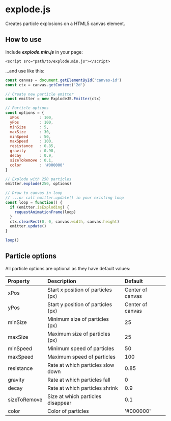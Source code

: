# explode.js

Creates particle explosions on a HTML5 canvas element.

## How to use

Include ***explode.min.js*** in your page:
```
<script src="path/to/explode.min.js"></script>
```

...and use like this:

```javascript
const canvas = document.getElementById('canvas-id')
const ctx = canvas.getContext('2d')

// Create new particle emitter
const emitter = new ExplodeJS.Emitter(ctx)

// Particle options
const options = {
  xPos         : 100,
  yPos         : 100,
  minSize      : 5,
  maxSize      : 30,
  minSpeed     : 50,
  maxSpeed     : 100,
  resistance   : 0.85,
  gravity      : 0.98,
  decay        : 0.9,
  sizeToRemove : 0.1,
  color        : '#000000'
}

// Explode with 250 particles
emitter.explode(250, options)

// Draw to canvas in loop
// ...or call emitter.update() in your existing loop
const loop = function() {
  if (emitter.isExploding) {
    requestAnimationFrame(loop)
  }
  ctx.clearRect(0, 0, canvas.width, canvas.height)
  emitter.update()
}

loop()
```

## Particle options

All particle options are optional as they have default values:

| Property     | Description                        | Default          |
| :----------- | :--------------------------------- | :--------------- |
| xPos         | Start x position of particles (px) | Center of canvas |
| yPos         | Start y position of particles (px) | Center of canvas |
| minSize      | Minimum size of particles (px)     | 25               |
| maxSize      | Maximum size of particles (px)     | 25               |
| minSpeed     | Minimum speed of particles         | 50               |
| maxSpeed     | Maximum speed of particles         | 100              |
| resistance   | Rate at which particles slow down  | 0.85             |
| gravity      | Rate at which particles fall       | 0                |
| decay        | Rate at which particles shrink     | 0.9              |
| sizeToRemove | Size at which particles disappear  | 0.1              |
| color        | Color of particles                 | '#000000'        |